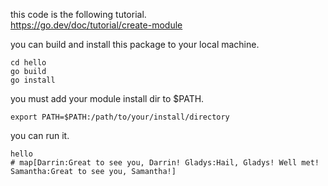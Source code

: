 this code is the following tutorial.  
https://go.dev/doc/tutorial/create-module

you can build and install this package to your local machine.

```shell
cd hello
go build
go install
```

you must add your module install dir to $PATH.

```shell
export PATH=$PATH:/path/to/your/install/directory
```

you can run it.

```shell
hello
# map[Darrin:Great to see you, Darrin! Gladys:Hail, Gladys! Well met! Samantha:Great to see you, Samantha!]
```

